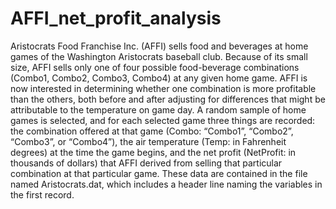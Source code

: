 # AFFI_net_profit_analysis
Aristocrats Food Franchise Inc. (AFFI) sells food and beverages at home games of the Washington Aristocrats baseball club. Because of its small size, AFFI sells only one of four possible food-beverage combinations (Combo1, Combo2, Combo3, Combo4) at any given home game. AFFI is now interested in determining whether one combination is more profitable than the others, both before and after adjusting for differences that might be attributable to the temperature on game day. A random sample of home games is selected, and for each selected game three things are recorded: the combination offered at that game (Combo: “Combo1”, “Combo2”, “Combo3”, or “Combo4”), the air temperature (Temp: in Fahrenheit degrees) at the time the game begins, and the net profit (NetProfit: in thousands of dollars) that AFFI derived from selling that particular combination at that particular game. These data are contained in the file named Aristocrats.dat, which includes a header line naming the variables in the first record.
